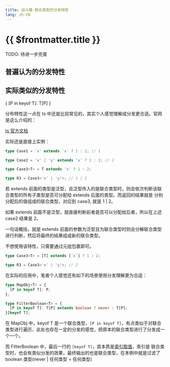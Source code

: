 ```yaml
---
title: 战斗基-联合类型的分发特性
lang: zh-CN
---
```


# {{ $frontmatter.title }}

TODO: 待进一步完善

## 普遍认为的分发特性

## 实际类似的分发特性

{ [P in keyof T]: T[P] }

分布特性这一点在 ts 中还是比较常见的，其实个人感觉理解成分发更合适。官网是这么介绍的：

[ts 官方文档](https://www.typescriptlang.org/docs/handbook/2/conditional-types.html#distributive-conditional-types)

实际还是直接上实例：

```ts
type Case1 = 'x' extends 'x' ? 1 : 2; // 1

type Case2 = 'x' | 'y' extends 'x' ? 1 : 2; // 2

type Case3<T> = T extends 'x' ? 1 : 2;

type R3 = Case3<'x' | 'y'>; // 1 | 2
```

若 extends 前面的类型是泛型，且泛型传入的是联合类型时，则会依次判断该联合类型的所有子类型是否可分配给 extends 后面的类型。而返回的结果就是 分别分配后的值组成的联合类型，对应到 case3, 就是 1 | 2。

如果 extends 前面不是泛型，就直接判断前者是否可以分配给后者，所以在上述 case2 结果是 2。

一句话概括，就是 extends 前面的参数为泛型且为联合类型时则会分解联合类型进行判断，然后将最终的结果组成新的联合类型。

不想使用该特性，只需要通过元组包裹即可。

```ts
type Case3<T> = [T] extends ['x'] ? 1 : 2;

type R3 = Case3<'x' | 'y'>; // 2
```

在实际的应用中，笔者个人感觉还有如下的场景使用分发理解更为合适：

```ts
type MapObj<T> = {
  [P in keyof T]: P;
};

type FilterBoolean<T> = {
  [P in keyof T]: T[P] extends boolean ? never : T[P];
}[keyof T];
```

在 MapObj 中，keyof T 是一个联合类型，`[P in keyof T]`，有点类似于对联合类型进行遍历，此处也存在一定的分发的感觉，把原本的联合类型进行了分发成一个一个。

而 FilterBoolean 中，最后一行的 `[keyof T]`，其本质是[索引取值](https://www.typescriptlang.org/docs/handbook/2/indexed-access-types.html)，索引是 联合类型时，也会有类似分发的效果，最终输出的也是联合类型，在本例中就是过滤了 boolean 类型(never | 任何类型 = 任何类型)

